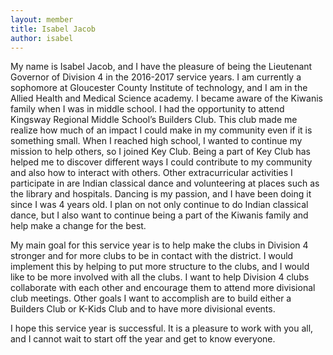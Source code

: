```yaml
---
layout: member
title: Isabel Jacob
author: isabel
---
```


My name is Isabel Jacob, and I have the pleasure of being the Lieutenant Governor of Division 4 in the 2016-2017 service years. I am currently a sophomore at Gloucester County Institute of technology, and I am in the Allied Health and Medical Science academy. I became aware of the Kiwanis family when I was in middle school. I had the opportunity to attend Kingsway Regional Middle School’s Builders Club. This club made me realize how much of an impact I could make in my community even if it is something small. When I reached high school, I wanted to continue my mission to help others, so I joined Key Club. Being a part of Key Club has helped me to discover different ways I could contribute to my community and also how to interact with others. Other extracurricular activities I participate in are Indian classical dance and volunteering at places such as the library and hospitals. Dancing is my passion, and I have been doing it since I was 4 years old. I plan on not only continue to do Indian classical dance, but I also want to continue being a part of the Kiwanis family and help make a change for the best. 

My main goal for this service year is to help make the clubs in Division 4 stronger and for more clubs to be in contact with the district. I would implement this by helping to put more structure to the clubs, and I would like to be more involved with all the clubs. I want to help Division 4 clubs collaborate with each other and encourage them to attend more divisional club meetings. Other goals I want to accomplish are to build either a Builders Club or K-Kids Club and to have more divisional events. 

I hope this service year is successful. It is a pleasure to work with you all, and I cannot wait to start off the year and get to know everyone. 
